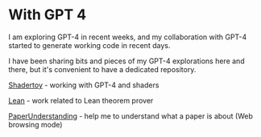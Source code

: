 # With GPT 4

I am exploring GPT-4 in recent weeks, and my collaboration with GPT-4 started to generate working code in recent days.

I have been sharing bits and pieces of my GPT-4 explorations here and there, but it's convenient to have a dedicated repository.

[Shadertoy](Shadertoy) - working with GPT-4 and shaders

[Lean](Lean) - work related to Lean theorem prover

[PaperUnderstanding](PaperUnderstanding) - help me to understand what a paper is about (Web browsing mode)
